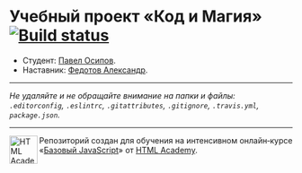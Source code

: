 # Учебный проект «Код и Магия» [![Build status][travis-image]][travis-url]

* Студент: [Павел Осипов](https://up.htmlacademy.ru/javascript/10/user/217599).
* Наставник: [Федотов Александр](https://htmlacademy.ru/profile/id247015).

---

_Не удаляйте и не обращайте внимание на папки и файлы:_<br>
_`.editorconfig`, `.eslintrc`, `.gitattributes`, `.gitignore`, `.travis.yml`, `package.json`._

---

<a href="https://htmlacademy.ru/intensive/javascript"><img align="left" width="50" height="50" title="HTML Academy" src="https://up.htmlacademy.ru/static/img/intensive/javascript/logo-for-github.svg"></a>

Репозиторий создан для обучения на интенсивном онлайн‑курсе «[Базовый JavaScript](https://htmlacademy.ru/intensive/javascript)» от [HTML Academy](https://htmlacademy.ru).

[travis-image]: https://travis-ci.org/htmlacademy-javascript/217599-code-and-magick.svg?branch=master
[travis-url]: https://travis-ci.org/htmlacademy-javascript/217599-code-and-magick
